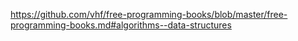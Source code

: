 
https://github.com/vhf/free-programming-books/blob/master/free-programming-books.md#algorithms--data-structures
